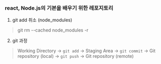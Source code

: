 ### react, Node.js의 기본을 배우기 위한 레포지토리

1. git add 취소 (node_modules)
> git rm --cached node_modules -r

2. git 과정
> Working Directory -> `git add` -> Staging Area -> `git commit` -> Git repository (local) -> `git push` -> Git repository (remote)